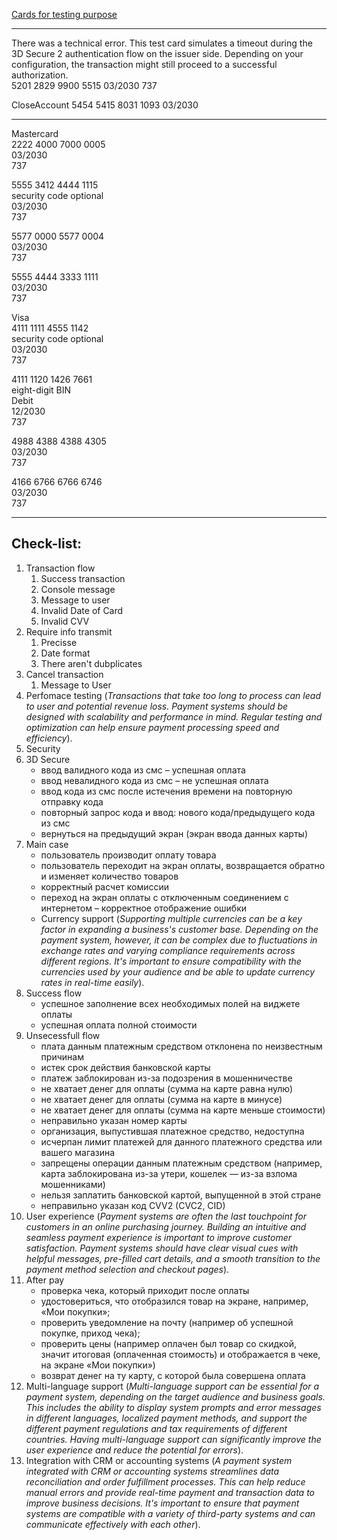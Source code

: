 [Cards for testing purpose](https://docs.adyen.com/development-resources/testing/test-card-numbers "https://docs.adyen.com/development-resources/testing/test-card-numbers")

---
There was a technical error. This test card simulates a timeout during the 3D Secure 2 authentication flow on the issuer side. Depending on your configuration, the transaction might still proceed to a successful authorization.  
5201 2829 9900 5515 03/2030 737

CloseAccount 5454 5415 8031 1093 03/2030

---

Mastercard  
2222 4000 7000 0005  
03/2030  
737

5555 3412 4444 1115  
security code optional  
03/2030  
737

5577 0000 5577 0004  
03/2030  
737

5555 4444 3333 1111  
03/2030  
737

Visa  
4111 1111 4555 1142  
security code optional  
03/2030  
737

4111 1120 1426 7661  
eight-digit BIN  
Debit  
12/2030  
737

4988 4388 4388 4305  
03/2030  
737

4166 6766 6766 6746  
03/2030  
737
___
## Check-list:

1. Transaction flow
    1. Success transaction
    2. Console message
    3. Message to user
    4. Invalid Date of Card
    5. Invalid CVV
2. Require info transmit
    1. Precisse
    2. Date format
    3. There aren't dubplicates
3. Cancel transaction
    1. Message to User
4. Perfomace testing (_Transactions that take too long to process can lead to user and potential revenue loss. Payment systems should be designed with scalability and performance in mind. Regular testing and optimization can help ensure payment processing speed and efficiency_).
5. Security
6. 3D Secure
    - ввод валидного кода из смс – успешная оплата
    - ввод невалидного кода из смс – не успешная оплата
    - ввод кода из смс после истечения времени на повторную отправку кода
    - повторный запрос кода и ввод: нового кода/предыдущего кода из смс
    - вернуться на предыдущий экран (экран ввода данных карты)
7. Main case
    - пользователь производит оплату товара
    - пользователь переходит на экран оплаты, возвращается обратно и изменяет количество товаров
    - корректный расчет комиссии
    - переход на экран оплаты с отключенным соединением с интернетом – корректное отображение ошибки
    - Currency support (_Supporting multiple currencies can be a key factor in expanding a business's customer base. Depending on the payment system, however, it can be complex due to fluctuations in exchange rates and varying compliance requirements across different regions. It's important to ensure compatibility with the currencies used by your audience and be able to update currency rates in real-time easily_).
8. Success flow
    - успешное заполнение всех необходимых полей на виджете оплаты
    - успешная оплата полной стоимости
9. Unsecessfull flow
    - плата данным платежным средством отклонена по неизвестным причинам
    - истек срок действия банковской карты
    - платеж заблокирован из-за подозрения в мошенничестве
    - не хватает денег для оплаты (сумма на карте равна нулю)
    - не хватает денег для оплаты (сумма на карте в минусе)
    - не хватает денег для оплаты (сумма на карте меньше стоимости)
    - неправильно указан номер карты
    - организация, выпустившая платежное средство, недоступна
    - исчерпан лимит платежей для данного платежного средства или вашего магазина
    - запрещены операции данным платежным средством (например, карта заблокирована из-за утери, кошелек — из-за взлома мошенниками)
    - нельзя заплатить банковской картой, выпущенной в этой стране
    - неправильно указан код CVV2 (CVC2, CID)
10. User experience (_Payment systems are often the last touchpoint for customers in an online purchasing journey. Building an intuitive and seamless payment experience is important to improve customer satisfaction. Payment systems should have clear visual cues with helpful messages, pre-filled cart details, and a smooth transition to the payment method selection and checkout pages_).
11. After pay
    - проверка чека, который приходит после оплаты
    - удостовериться, что отобразился товар на экране, например, «Мои покупки»;
    - проверить уведомление на почту (например об успешной покупке, приход чека);
    - проверить цены (например оплачен был товар со скидкой, значит итоговая (оплаченная стоимость) и отображается в чеке, на экране «Мои покупки»)
    - возврат денег на ту карту, с которой была совершена оплата
12. Multi-language support (_Multi-language support can be essential for a payment system, depending on the target audience and business goals. This includes the ability to display system prompts and error messages in different languages, localized payment methods, and support the different payment regulations and tax requirements of different countries. Having multi-language support can significantly improve the user experience and reduce the potential for errors_).
13. Integration with CRM or accounting systems (_A payment system integrated with CRM or accounting systems streamlines data reconciliation and order fulfillment processes. This can help reduce manual errors and provide real-time payment and transaction data to improve business decisions. It's important to ensure that payment systems are compatible with a variety of third-party systems and can communicate effectively with each other_).